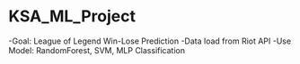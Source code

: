 # KSA_ML_Project

-Goal: League of Legend Win-Lose Prediction
-Data load from Riot API
-Use Model: RandomForest, SVM, MLP Classification

